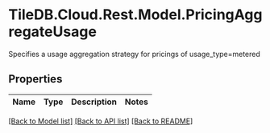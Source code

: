 # TileDB.Cloud.Rest.Model.PricingAggregateUsage
Specifies a usage aggregation strategy for pricings of usage_type=metered

## Properties

Name | Type | Description | Notes
------------ | ------------- | ------------- | -------------

[[Back to Model list]](../README.md#documentation-for-models) [[Back to API list]](../README.md#documentation-for-api-endpoints) [[Back to README]](../README.md)

